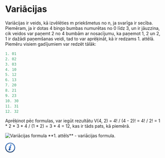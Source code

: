 # Variācijas

Variācijas ir veids, kā izvēlēties m priekšmetus no n, ja svarīga ir secība. Piemēram, ja ir dotas 4 bingo bumbas numurētas no 0 līdz 3, un ir jāuzzina, cik veidos var paņemt 2 no 4 bumbām ar nosacījumu, ka paņemot 1, 2 un 2, 1 ir dažādi paņemšanas veidi, tad to var aprēķināt, kā ir redzams 1. attēlā. Piemēru visiem gadījumiem var redzēt tālāk:

```cpp
1. 01
2. 02
3. 03
4. 10
5. 12
6. 13
7. 20
8. 21
9. 23
10. 30
11. 31
12. 32
```

Aprēķinot pēc formulas, var iegūt rezultātu V(4, 2) = 4! / (4 - 2)! = 4! / 2! = 1 * 2 * 3 * 4 / (1 * 2) = 3 * 4 = 12, kas ir tāds pats, kā piemērā.

<img alt="Variācijas formula" src="/media/theory/variations.gif" />
**1. attēls** - variācijas formula.

<a href="http://www.uzdevumi.lv/ExerciseRun/RunExercise?exerciseId=d9737daf-3d32-44c9-9ab9-efcdea7db0ae&parentType=VirtualSchool&parentId=574" target="_blank">![Vairāk informācija](/media/theory/information.png)</a>